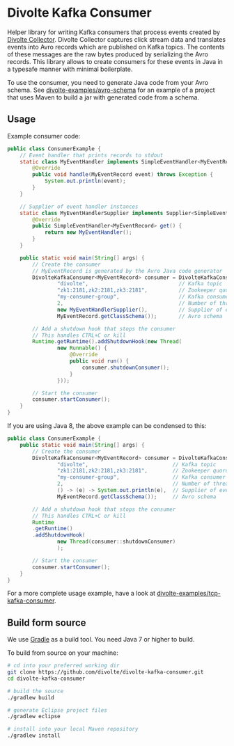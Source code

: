 Divolte Kafka Consumer
======================

Helper library for writing Kafka consumers that process events created by [Divolte Collector](https://github.com/divolte/divolte-collector). Divolte Collector captures click stream data and translates events into Avro records which are published on Kafka topics. The contents of these messages are the raw bytes produced by serializing the Avro records. This library allows to create consumers for these events in Java in a typesafe manner with minimal boilerplate.

To use the consumer, you need to generate Java code from your Avro schema. See [divolte-examples/avro-schema](https://github.com/divolte/divolte-examples/tree/master/avro-schema) for an example of a project that uses Maven to build a jar with generated code from a schema.

## Usage

Example consumer code:
```java
public class ConsumerExample {
    // Event handler that prints records to stdout
    static class MyEventHandler implements SimpleEventHandler<MyEventRecord> {
        @Override
        public void handle(MyEventRecord event) throws Exception {
            System.out.println(event);
        }
    }

    // Supplier of event handler instances
    static class MyEventHandlerSupplier implements Supplier<SimpleEventHandler<MyEventRecord>> {
        @Override
        public SimpleEventHandler<MyEventRecord> get() {
            return new MyEventHandler();
        }
    }

    public static void main(String[] args) {
        // Create the consumer
        // MyEventRecord is generated by the Avro Java code generator
        DivolteKafkaConsumer<MyEventRecord> consumer = DivolteKafkaConsumer.createConsumerWithSimpleHandler(
                "divolte",                             // Kafka topic
                "zk1:2181,zk2:2181,zk3:2181",          // Zookeeper quorum hosts + ports
                "my-consumer-group",                   // Kafka consumer group ID
                2,                                     // Number of threads for this consumer instance
                new MyEventHandlerSupplier(),          // Supplier of event handler instances
                MyEventRecord.getClassSchema());       // Avro schema

        // Add a shutdown hook that stops the consumer
        // This handles CTRL+C or kill
        Runtime.getRuntime().addShutdownHook(new Thread(
                new Runnable() {
                    @Override
                    public void run() {
                        consumer.shutdownConsumer();
                    }
                }));

        // Start the consumer
        consumer.startConsumer();
    }
}
```

If you are using Java 8, the above example can be condensed to this:
```java
public class ConsumerExample {
    public static void main(String[] args) {
        // Create the consumer
        DivolteKafkaConsumer<MyEventRecord> consumer = DivolteKafkaConsumer.createConsumerWithSimpleHandler(
                "divolte",                           // Kafka topic
                "zk1:2181,zk2:2181,zk3:2181",        // Zookeeper quorum hosts + ports
                "my-consumer-group",                 // Kafka consumer group ID
                2,                                   // Number of threads for this consumer instance
                () -> (e) -> System.out.println(e),  // Supplier of event handler instances
                MyEventRecord.getClassSchema());     // Avro schema

        // Add a shutdown hook that stops the consumer
        // This handles CTRL+C or kill
        Runtime
        .getRuntime()
        .addShutdownHook(
                new Thread(consumer::shutdownConsumer)
                );

        // Start the consumer
        consumer.startConsumer();
    }
}
```

For a more complete usage example, have a look at [divolte-examples/tcp-kafka-consumer](https://github.com/divolte/divolte-examples/tree/master/tcp-kafka-consumer).

## Build form source
We use [Gradle](http://www.gradle.org/) as a build tool. You need Java 7 or higher to build.

To build from source on your machine:

```sh
# cd into your preferred working dir
git clone https://github.com/divolte/divolte-kafka-consumer.git
cd divolte-kafka-consumer

# build the source
./gradlew build

# generate Eclipse project files
./gradlew eclipse

# install into your local Maven repository
./gradlew install
```
